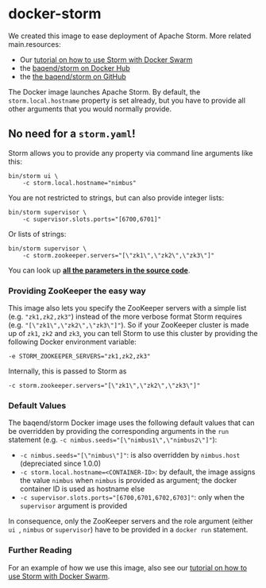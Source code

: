 # docker-storm

We created this image to ease deployment of Apache Storm. More related main.resources:

- Our [tutorial on how to use Storm with Docker Swarm](https://github.com/Baqend/tutorial-swarm-storm)
- the [baqend/storm on Docker Hub](https://hub.docker.com/r/baqend/storm/)
- the [the baqend/storm on GitHub](https://github.com/Baqend/docker-storm) 


The Docker image launches Apache Storm. By default, the `storm.local.hostname` property is set already, but you have to provide all other arguments that you would normally provide.

## No need for a `storm.yaml`!

Storm allows you to provide any property via command line arguments like this:

	bin/storm ui \
        -c storm.local.hostname="nimbus"
You are not restricted to strings, but can also provide integer lists:

	bin/storm supervisor \
        -c supervisor.slots.ports="[6700,6701]"
Or lists of strings:

	bin/storm supervisor \
        -c storm.zookeeper.servers="[\"zk1\",\"zk2\",\"zk3\"]"

You can look up [**all the parameters in the source code**](https://github.com/apache/storm/blob/master/storm-core/src/jvm/org/apache/storm/Config.java).


### Providing ZooKeeper the easy way

This image also lets you specify the ZooKeeper servers with a simple list (e.g. `"zk1,zk2,zk3"`) instead of the more verbose format Storm requires (e.g. `"[\"zk1\",\"zk2\",\"zk3\"]"`). 
So if your ZooKeeper cluster is made up of `zk1`, `zk2` and `zk3`, you can tell Storm to use this cluster by providing the following Docker environment variable:

	-e STORM_ZOOKEEPER_SERVERS="zk1,zk2,zk3"

Internally, this is passed to Storm as 

	-c storm.zookeeper.servers="[\"zk1\",\"zk2\",\"zk3\"]"


### Default Values

The baqend/storm Docker image uses the following default values that can be overridden by providing the corresponding arguments in the `run` statement (e.g. `-c nimbus.seeds="[\"nimbus1\",\"nimbus2\"]"`):

- `-c nimbus.seeds="[\"nimbus\"]"`: is also overridden by `nimbus.host` (depreciated since 1.0.0)
- `-c storm.local.hostname=<CONTAINER-ID>`: by default, the image assigns the value `nimbus` when `nimbus` is provided as argument; the docker container ID is used as hostname else
- `-c supervisor.slots.ports="[6700,6701,6702,6703]"`: only when the `supervisor` argument is provided

In consequence, only the ZooKeeper servers and the role argument (either `ui `, `nimbus` or `supervisor`) have to be provided in a `docker run` statement.


### Further Reading

For an example of how we use this image, also see our [tutorial on how to use Storm with Docker Swarm](https://github.com/Baqend/tutorial-swarm-storm).

